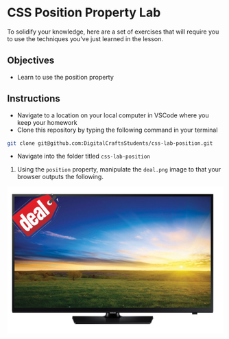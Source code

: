 # CSS Position Property Lab

To solidify your knowledge, here are a set of exercises that will require you to use the techniques you've just learned in the lesson.

## Objectives

- Learn to use the position property

## Instructions 

- Navigate to a location on your local computer in VSCode where you keep your homework 
- Clone this repository by typing the following command in your terminal 

```bash 
git clone git@github.com:DigitalCraftsStudents/css-lab-position.git
```

- Navigate into the folder titled `css-lab-position`

1. Using the `position` property, manipulate the `deal.png` image to that your browser outputs the following.

![](/example.png)